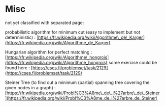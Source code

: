 # Misc

not yet classified with separated page:

probabilistic algorithm for minimum cut \(easy to implement but not deterministic\) : [https://fr.wikipedia.org/wiki/Algorithme\_de\_Karger](https://fr.wikipedia.org/wiki/Algorithme_de_Karger)

Hungarian algorithm for perfect matching : [https://fr.wikipedia.org/wiki/Algorithme\_hongrois](https://fr.wikipedia.org/wiki/Algorithme_hongrois) some exercise could be found here : [https://cses.fi/problemset/task/2129](https://cses.fi/problemset/task/2129)

Steiner Tree \(to find out a minimum \(partial\) spanning tree covering the given nodes in a graph\) : [https://fr.wikipedia.org/wiki/Probl%C3%A8me\_de\_l%27arbre\_de\_Steiner](https://fr.wikipedia.org/wiki/Probl%C3%A8me_de_l%27arbre_de_Steiner)

